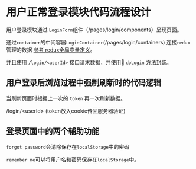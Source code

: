 # 用户正常登录模块代码流程设计

用户登录模块通过 `LoginForm`组件（/pages/login/components）呈现页面。

通过`container`的中间容器`LoginContainer`\(/pages/login/containers\) 连接`redux`管理的数据  [参考 redux全局变量定义](/data-structure/reduxquan-ju-shu-ju-ding-yi.md)。

并且使用 `/login/<userId>` 接口请求数据，并使用 `doLogin` 方法封装。

## 用户登录后浏览过程中强制刷新时的代码逻辑

当刷新页面时根据上一次的 `token` 再一次刷新数据。

/login/&lt;userId&gt; \(token放入cookie传回服务器验证\)

## 登录页面中的两个辅助功能

`forgot password`会清除保存在`localStorage`中的密码

`remenber me`可以将用户名和密码保存在`localStorage`中。

